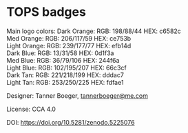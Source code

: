 # TOPS badges

Main logo colors:
Dark Orange: RGB: 198/88/44  HEX: c6582c  
Med Orange: RGB: 206/117/59 HEX: ce753b  
Light Orange: RGB: 239/177/77 HEX: efb14d  
Dark Blue: RGB: 13/31/58 HEX: 0d1f3a  
Med Blue: RGB: 36/79/106 HEX: 244f6a  
Light Blue: RGB: 102/195/207 HEX: 66c3cf  
Dark Tan: RGB: 221/218/199 HEX: dddac7  
Light Tan: RGB: 253/250/225 HEX: fdfae1  

Designer: Tanner Boeger, tannerboeger@me.com

License: CCA 4.0

DOI: https://doi.org/10.5281/zenodo.5225076


